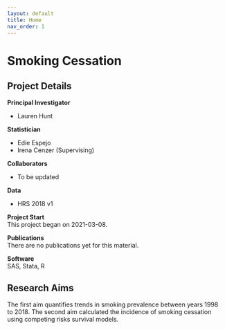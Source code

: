 ```yaml
---
layout: default
title: Home
nav_order: 1
---
```


# Smoking Cessation

## Project Details
**Principal Investigator**
- Lauren Hunt           

**Statistician**           
- Edie Espejo  
- Irena Cenzer (Supervising)            

**Collaborators**          
- To be updated

**Data**
- HRS 2018 v1

**Project Start**  
This project began on 2021-03-08.

**Publications**  
There are no publications yet for this material.

**Software**  
SAS, Stata, R

## Research Aims
The first aim quantifies trends in smoking prevalence between years 1998 to 2018. The second aim calculated the incidence of smoking cessation using competing risks survival models.
